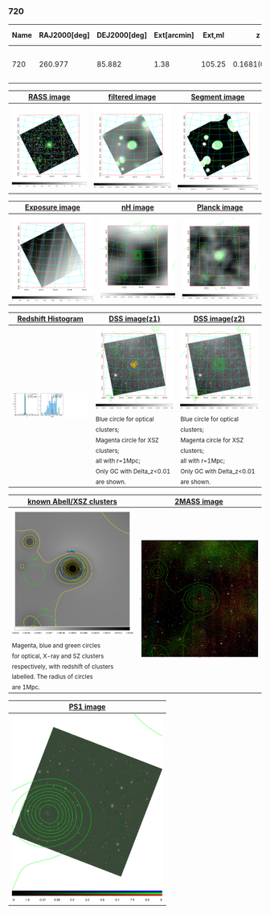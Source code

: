 <div STYLE="page-break-after: always;"></div>

### 720

|Name|RAJ2000[deg]|DEJ2000[deg] |Ext[arcmin]| Ext,ml | z | z_src| C|GC(XSZ,Delta_z<0.01)| GC(OPT,Delta_z<0.01)|GC| R_sig[arcmin] | R500[arcmin] | R500[Mpc]| CRsig[c/s] | CR500[c/s] |L500[1E44 erg/s]|F500[1E-12 erg/s/cm^2]| M500[1E14 Msun]|Tx[keV]|Cnt_sig|Beta|Rc[arcmin]|Comment|Alias|
|---|---|---|---|---|---|------|---|--------|---------|----------|---|---|---|---|---|---|---|---|---|---|---|---|---|---|
|720| 260.977| 85.882| 1.38| 105.25| 0.1681(0.005)| z1, z_xsz| B| MCXC, PSZ2, Tar| A| A, MCXC, PSZ2, Tar, W| 6.850| 6.570| 1.132| 0.219(0.022)| 0.217(0.022)| 3.084(0.113)| 3.946(0.145)| 4.87(0.09)| 6.00(0.07)| 235.4| 0.935(-0.077+0.047)| 3.209(-0.361+0.259)| -| k092|

|[RASS image](../image/720/720_img.pdf)|[filtered image](../image/720/720_fil.pdf)|[Segment image](../image/720/720_seg.pdf)|
|-------------------|--------------------|-------------------|
| <img src="../image/720/720_img.png" width="300">  | <img src="../image/720/720_fil.png" width="300">   | <img src="../image/720/720_seg.png" width="300">  |

|[Exposure image](../image/720/720_mex.pdf)| [nH image](../image/720/720_nh.pdf)| [Planck image](../image/720/720_p.pdf)|
|-------------------|--------------------|-------------------|
|<img src="../image/720/720_mex.png" width="300">   | <img src="../image/720/720_nh.png" width="300">    | <img src="../image/720/720_p.png" width="300"> |

|[Redshift Histogram](../image/720/720_zg.pdf) | [DSS image(z1)](../image/720/720_dss_z1.pdf)      |  [DSS image(z2)](../image/720/720_dss_z2.pdf)    |
|-------------------|--------------------|-------------------|
|<img src="../image/720/720_zg.png" width="300"> |<img src="../image/720/720_dss_z1.png" width="300"> <sub><br>Blue circle for optical clusters; <br>Magenta circle for XSZ clusters; <br>all with r=1Mpc; <br>Only GC with Delta_z<0.01 are shown. </sub>| <img src="../image/720/720_dss_z2.png" width="300"><sub><br>Blue circle for optical clusters; <br>Magenta circle for XSZ clusters; <br>all with r=1Mpc; <br>Only GC with Delta_z<0.01 are shown. </sub> |

|[known Abell/XSZ clusters](../image/720/720_gc.pdf) | [2MASS image](../image/720/720_2mass.pdf)      |
|-------------------|-------------------|
|<img src=../image/720/720_gc.png width="300"> <br><sub>Magenta, blue and green circles <br>for optical, X-ray and SZ clusters <br>respectively, with redshift of clusters <br>labelled. The radius of circles <br>are 1Mpc.</sub>|<img src="../image/720/720_2mass.png" width="300">  |

|[PS1 image](../image/720/720_ps1.pdf)            |
|-------------------|
| <img src="../image/720/720_ps1.pdf" width="300">  |
